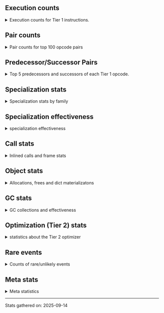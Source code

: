 ## Execution counts

<details>
<summary> Execution counts for Tier 1 instructions. </summary>


The "miss ratio" column shows the percentage of times the instruction
executed that it deoptimized. When this happens, the base unspecialized
instruction is not counted.

<table>
<thead>
<tr>
<th align="left">Name</th>
<th align="right">Base Count</th>
<th align="right">Head Count</th>
<th align="right">Change</th>
</tr>
</thead>
<tbody>
<tr>
<td align="left">BINARY_OP</td>
<td align="right">570,025</td>
<td align="right">8,338</td>
<td align="right">-98.5%</td>
</tr>
<tr>
<td align="left">TO_BOOL_INT</td>
<td align="right">3,634,965</td>
<td align="right">523,583</td>
<td align="right">-85.6%</td>
</tr>
<tr>
<td align="left">BINARY_OP_SUBSCR_STR_INT</td>
<td align="right">11,491,314</td>
<td align="right">2,321,150</td>
<td align="right">-79.8%</td>
</tr>
<tr>
<td align="left">EXTENDED_ARG</td>
<td align="right">8,334,636</td>
<td align="right">1,718,647</td>
<td align="right">-79.4%</td>
</tr>
<tr>
<td align="left">SWAP</td>
<td align="right">12,443,728</td>
<td align="right">3,271,884</td>
<td align="right">-73.7%</td>
</tr>
<tr>
<td align="left">COPY</td>
<td align="right">13,138,281</td>
<td align="right">3,966,437</td>
<td align="right">-69.8%</td>
</tr>
<tr>
<td align="left">BINARY_OP_ADD_INT</td>
<td align="right">13,271,361</td>
<td align="right">4,099,517</td>
<td align="right">-69.1%</td>
</tr>
<tr>
<td align="left">FOR_ITER</td>
<td align="right">6,893,430</td>
<td align="right">2,221,828</td>
<td align="right">-67.8%</td>
</tr>
<tr>
<td align="left">COMPARE_OP_INT</td>
<td align="right">13,820,343</td>
<td align="right">4,505,720</td>
<td align="right">-67.4%</td>
</tr>
<tr>
<td align="left">STORE_ATTR_SLOT</td>
<td align="right">39,890,423</td>
<td align="right">13,708,343</td>
<td align="right">-65.6%</td>
</tr>
<tr>
<td align="left">BINARY_OP_SUBTRACT_INT</td>
<td align="right">7,136,837</td>
<td align="right">2,550,915</td>
<td align="right">-64.3%</td>
</tr>
<tr>
<td align="left">TO_BOOL_STR</td>
<td align="right">9,456,933</td>
<td align="right">3,631,293</td>
<td align="right">-61.6%</td>
</tr>
<tr>
<td align="left">CALL_METHOD_DESCRIPTOR_FAST</td>
<td align="right">9,341,087</td>
<td align="right">4,220,249</td>
<td align="right">-54.8%</td>
</tr>
<tr>
<td align="left">LOAD_ATTR_SLOT</td>
<td align="right">119,817,544</td>
<td align="right">54,366,133</td>
<td align="right">-54.6%</td>
</tr>
<tr>
<td align="left">CALL_PY_GENERAL</td>
<td align="right">8,775,664</td>
<td align="right">4,189,742</td>
<td align="right">-52.3%</td>
</tr>
<tr>
<td align="left">UNPACK_SEQUENCE_TWO_TUPLE</td>
<td align="right">4,096,677</td>
<td align="right">2,181,080</td>
<td align="right">-46.8%</td>
</tr>
<tr>
<td align="left">LOAD_FAST_BORROW</td>
<td align="right">243,227,968</td>
<td align="right">131,607,421</td>
<td align="right">-45.9%</td>
</tr>
<tr>
<td align="left">STORE_FAST_STORE_FAST</td>
<td align="right">4,184,024</td>
<td align="right">2,268,427</td>
<td align="right">-45.8%</td>
</tr>
<tr>
<td align="left">CALL_LIST_APPEND</td>
<td align="right">1,243,535</td>
<td align="right">681,977</td>
<td align="right">-45.2%</td>
</tr>
<tr>
<td align="left">LOAD_ATTR_NONDESCRIPTOR_NO_DICT</td>
<td align="right">10,297,647</td>
<td align="right">5,735,871</td>
<td align="right">-44.3%</td>
</tr>
<tr>
<td align="left">POP_TOP</td>
<td align="right">11,242,133</td>
<td align="right">6,657,891</td>
<td align="right">-40.8%</td>
</tr>
<tr>
<td align="left">NOP</td>
<td align="right">4,703,899</td>
<td align="right">2,876,036</td>
<td align="right">-38.9%</td>
</tr>
<tr>
<td align="left">LOAD_SMALL_INT</td>
<td align="right">12,926,312</td>
<td align="right">8,197,611</td>
<td align="right">-36.6%</td>
</tr>
<tr>
<td align="left">POP_JUMP_IF_FALSE</td>
<td align="right">54,428,903</td>
<td align="right">34,992,100</td>
<td align="right">-35.7%</td>
</tr>
<tr>
<td align="left">COMPARE_OP</td>
<td align="right">9,518,331</td>
<td align="right">6,255,151</td>
<td align="right">-34.3%</td>
</tr>
<tr>
<td align="left">COMPARE_OP_STR</td>
<td align="right">1,314,233</td>
<td align="right">864,476</td>
<td align="right">-34.2%</td>
</tr>
<tr>
<td align="left">FOR_ITER_TUPLE</td>
<td align="right">153,882</td>
<td align="right">103,902</td>
<td align="right">-32.5%</td>
</tr>
<tr>
<td align="left">POP_JUMP_IF_TRUE</td>
<td align="right">24,176,337</td>
<td align="right">16,352,258</td>
<td align="right">-32.4%</td>
</tr>
<tr>
<td align="left">TO_BOOL_BOOL</td>
<td align="right">16,349,752</td>
<td align="right">11,195,158</td>
<td align="right">-31.5%</td>
</tr>
<tr>
<td align="left">CONTAINS_OP_DICT</td>
<td align="right">6,564,937</td>
<td align="right">4,499,551</td>
<td align="right">-31.5%</td>
</tr>
<tr>
<td align="left">LOAD_ATTR_METHOD_NO_DICT</td>
<td align="right">34,985,371</td>
<td align="right">24,006,160</td>
<td align="right">-31.4%</td>
</tr>
<tr>
<td align="left">STORE_FAST_LOAD_FAST</td>
<td align="right">141,406</td>
<td align="right">97,432</td>
<td align="right">-31.1%</td>
</tr>
<tr>
<td align="left">LOAD_ATTR</td>
<td align="right">10,730,287</td>
<td align="right">7,500,874</td>
<td align="right">-30.1%</td>
</tr>
<tr>
<td align="left">STORE_FAST</td>
<td align="right">25,819,774</td>
<td align="right">19,137,398</td>
<td align="right">-25.9%</td>
</tr>
<tr>
<td align="left">LOAD_GLOBAL_MODULE</td>
<td align="right">17,106,015</td>
<td align="right">12,713,546</td>
<td align="right">-25.7%</td>
</tr>
<tr>
<td align="left">TO_BOOL_ALWAYS_TRUE</td>
<td align="right">11,889,709</td>
<td align="right">9,222,294</td>
<td align="right">-22.4%</td>
</tr>
<tr>
<td align="left">BINARY_OP_INPLACE_ADD_UNICODE</td>
<td align="right">640,484</td>
<td align="right">497,705</td>
<td align="right">-22.3%</td>
</tr>
<tr>
<td align="left">LOAD_FAST</td>
<td align="right">4,092,456</td>
<td align="right">3,189,513</td>
<td align="right">-22.1%</td>
</tr>
<tr>
<td align="left">LOAD_FAST_BORROW_LOAD_FAST_BORROW</td>
<td align="right">16,054,090</td>
<td align="right">12,801,073</td>
<td align="right">-20.3%</td>
</tr>
<tr>
<td align="left">CALL_ISINSTANCE</td>
<td align="right">5,622,943</td>
<td align="right">4,515,029</td>
<td align="right">-19.7%</td>
</tr>
<tr>
<td align="left">GET_ITER</td>
<td align="right">2,990,391</td>
<td align="right">2,409,489</td>
<td align="right">-19.4%</td>
</tr>
<tr>
<td align="left">LOAD_CONST</td>
<td align="right">28,007,546</td>
<td align="right">22,718,967</td>
<td align="right">-18.9%</td>
</tr>
<tr>
<td align="left">CALL_METHOD_DESCRIPTOR_NOARGS</td>
<td align="right">3,181,690</td>
<td align="right">2,613,576</td>
<td align="right">-17.9%</td>
</tr>
<tr>
<td align="left">FOR_ITER_LIST</td>
<td align="right">1,147,867</td>
<td align="right">945,049</td>
<td align="right">-17.7%</td>
</tr>
<tr>
<td align="left">RESUME_CHECK</td>
<td align="right">36,146,178</td>
<td align="right">30,946,774</td>
<td align="right">-14.4%</td>
</tr>
<tr>
<td align="left">RETURN_VALUE</td>
<td align="right">36,312,718</td>
<td align="right">31,572,884</td>
<td align="right">-13.1%</td>
</tr>
<tr>
<td align="left">POP_ITER</td>
<td align="right">2,420,678</td>
<td align="right">2,124,472</td>
<td align="right">-12.2%</td>
</tr>
<tr>
<td align="left">BINARY_OP_SUBSCR_DICT</td>
<td align="right">873,382</td>
<td align="right">770,351</td>
<td align="right">-11.8%</td>
</tr>
<tr>
<td align="left">LOAD_ATTR_NONDESCRIPTOR_WITH_VALUES</td>
<td align="right">2,503,003</td>
<td align="right">2,208,269</td>
<td align="right">-11.8%</td>
</tr>
<tr>
<td align="left">LOAD_GLOBAL_BUILTIN</td>
<td align="right">15,400,785</td>
<td align="right">13,852,442</td>
<td align="right">-10.1%</td>
</tr>
<tr>
<td align="left">POP_JUMP_IF_NONE</td>
<td align="right">661,281</td>
<td align="right">627,535</td>
<td align="right">-5.1%</td>
</tr>
<tr>
<td align="left">BUILD_LIST</td>
<td align="right">931,686</td>
<td align="right">885,151</td>
<td align="right">-5.0%</td>
</tr>
<tr>
<td align="left">CALL_PY_EXACT_ARGS</td>
<td align="right">19,053,963</td>
<td align="right">18,440,481</td>
<td align="right">-3.2%</td>
</tr>
<tr>
<td align="left">POP_JUMP_IF_NOT_NONE</td>
<td align="right">831,870</td>
<td align="right">806,292</td>
<td align="right">-3.1%</td>
</tr>
<tr>
<td align="left">BUILD_TUPLE</td>
<td align="right">1,343,497</td>
<td align="right">1,330,708</td>
<td align="right">-1.0%</td>
</tr>
<tr>
<td align="left">TO_BOOL_NONE</td>
<td align="right">10,591,875</td>
<td align="right">10,587,972</td>
<td align="right">-0.0%</td>
</tr>
<tr>
<td align="left">CALL_TYPE_1</td>
<td align="right">644,642</td>
<td align="right">644,594</td>
<td align="right">-0.0%</td>
</tr>
<tr>
<td align="left">CONTAINS_OP_SET</td>
<td align="right">1,299,717</td>
<td align="right">1,299,669</td>
<td align="right">-0.0%</td>
</tr>
<tr>
<td align="left">PUSH_NULL</td>
<td align="right">2,508,367</td>
<td align="right">2,508,319</td>
<td align="right">-0.0%</td>
</tr>
<tr>
<td align="left">JUMP_BACKWARD_NO_JIT</td>
<td align="right">11,483,069</td>
<td align="right"></td>
<td align="right"></td>
</tr>
<tr>
<td align="left">INTERPRETER_EXIT</td>
<td align="right">4,500,058</td>
<td align="right">4,500,058</td>
<td align="right">0.0%</td>
</tr>
<tr>
<td align="left">CALL_BUILTIN_O</td>
<td align="right">3,614,164</td>
<td align="right">3,614,164</td>
<td align="right">0.0%</td>
</tr>
<tr>
<td align="left">LOAD_ATTR_METHOD_WITH_VALUES</td>
<td align="right">3,367,182</td>
<td align="right">3,367,182</td>
<td align="right">0.0%</td>
</tr>
<tr>
<td align="left">LOAD_ATTR_INSTANCE_VALUE</td>
<td align="right">2,845,488</td>
<td align="right">2,845,488</td>
<td align="right">0.0%</td>
</tr>
<tr>
<td align="left">LOAD_DEREF</td>
<td align="right">2,262,636</td>
<td align="right">2,262,636</td>
<td align="right">0.0%</td>
</tr>
<tr>
<td align="left">LOAD_ATTR_PROPERTY</td>
<td align="right">1,867,376</td>
<td align="right">1,867,376</td>
<td align="right">0.0%</td>
</tr>
<tr>
<td align="left">BINARY_OP_SUBSCR_LIST_INT</td>
<td align="right">1,767,807</td>
<td align="right">1,767,807</td>
<td align="right">0.0%</td>
</tr>
<tr>
<td align="left">JUMP_FORWARD</td>
<td align="right">1,551,377</td>
<td align="right">1,551,377</td>
<td align="right">0.0%</td>
</tr>
<tr>
<td align="left">LOAD_ATTR_MODULE</td>
<td align="right">1,534,767</td>
<td align="right">1,534,767</td>
<td align="right">0.0%</td>
</tr>
<tr>
<td align="left">BINARY_SLICE</td>
<td align="right">1,451,491</td>
<td align="right">1,451,491</td>
<td align="right">0.0%</td>
</tr>
<tr>
<td align="left">FORMAT_SIMPLE</td>
<td align="right">1,409,901</td>
<td align="right">1,409,901</td>
<td align="right">0.0%</td>
</tr>
<tr>
<td align="left">CALL_BUILTIN_FAST</td>
<td align="right">1,301,761</td>
<td align="right">1,301,761</td>
<td align="right">0.0%</td>
</tr>
<tr>
<td align="left">BUILD_STRING</td>
<td align="right">952,411</td>
<td align="right">952,411</td>
<td align="right">0.0%</td>
</tr>
<tr>
<td align="left">CALL_BOUND_METHOD_EXACT_ARGS</td>
<td align="right">935,297</td>
<td align="right">935,297</td>
<td align="right">0.0%</td>
</tr>
<tr>
<td align="left">MAKE_CELL</td>
<td align="right">711,259</td>
<td align="right">711,259</td>
<td align="right">0.0%</td>
</tr>
<tr>
<td align="left">CALL_LEN</td>
<td align="right">640,477</td>
<td align="right">640,477</td>
<td align="right">0.0%</td>
</tr>
<tr>
<td align="left">EXIT_INIT_CHECK</td>
<td align="right">573,941</td>
<td align="right">573,941</td>
<td align="right">0.0%</td>
</tr>
<tr>
<td align="left">CALL_ALLOC_AND_ENTER_INIT</td>
<td align="right">573,941</td>
<td align="right">573,941</td>
<td align="right">0.0%</td>
</tr>
<tr>
<td align="left">CALL_BUILTIN_FAST_WITH_KEYWORDS</td>
<td align="right">573,941</td>
<td align="right">573,941</td>
<td align="right">0.0%</td>
</tr>
<tr>
<td align="left">BUILD_MAP</td>
<td align="right">557,306</td>
<td align="right">557,306</td>
<td align="right">0.0%</td>
</tr>
<tr>
<td align="left">CALL_KW_PY</td>
<td align="right">519,839</td>
<td align="right">519,839</td>
<td align="right">0.0%</td>
</tr>
<tr>
<td align="left">CALL_FUNCTION_EX</td>
<td align="right">470,107</td>
<td align="right">470,107</td>
<td align="right">0.0%</td>
</tr>
<tr>
<td align="left">DICT_MERGE</td>
<td align="right">457,490</td>
<td align="right">457,490</td>
<td align="right">0.0%</td>
</tr>
<tr>
<td align="left">YIELD_VALUE</td>
<td align="right">407,582</td>
<td align="right">407,582</td>
<td align="right">0.0%</td>
</tr>
<tr>
<td align="left">IS_OP</td>
<td align="right">311,995</td>
<td align="right">311,995</td>
<td align="right">0.0%</td>
</tr>
<tr>
<td align="left">CALL_KW_NON_PY</td>
<td align="right">266,169</td>
<td align="right">266,169</td>
<td align="right">0.0%</td>
</tr>
<tr>
<td align="left">CALL_METHOD_DESCRIPTOR_O</td>
<td align="right">241,284</td>
<td align="right">241,284</td>
<td align="right">0.0%</td>
</tr>
<tr>
<td align="left">RETURN_GENERATOR</td>
<td align="right">203,791</td>
<td align="right">203,791</td>
<td align="right">0.0%</td>
</tr>
<tr>
<td align="left">MAKE_FUNCTION</td>
<td align="right">195,543</td>
<td align="right">195,543</td>
<td align="right">0.0%</td>
</tr>
<tr>
<td align="left">STORE_SUBSCR_DICT</td>
<td align="right">187,149</td>
<td align="right">187,149</td>
<td align="right">0.0%</td>
</tr>
<tr>
<td align="left">LIST_APPEND</td>
<td align="right">120,611</td>
<td align="right">120,611</td>
<td align="right">0.0%</td>
</tr>
<tr>
<td align="left">UNPACK_SEQUENCE_TUPLE</td>
<td align="right">116,449</td>
<td align="right">116,449</td>
<td align="right">0.0%</td>
</tr>
<tr>
<td align="left">FOR_ITER_GEN</td>
<td align="right">83,177</td>
<td align="right">83,177</td>
<td align="right">0.0%</td>
</tr>
<tr>
<td align="left">TO_BOOL</td>
<td align="right">75,553</td>
<td align="right">75,553</td>
<td align="right">0.0%</td>
</tr>
<tr>
<td align="left">STORE_DEREF</td>
<td align="right">70,773</td>
<td align="right">70,773</td>
<td align="right">0.0%</td>
</tr>
<tr>
<td align="left">COPY_FREE_VARS</td>
<td align="right">66,614</td>
<td align="right">66,614</td>
<td align="right">0.0%</td>
</tr>
<tr>
<td align="left">LOAD_ATTR_CLASS_WITH_METACLASS_CHECK</td>
<td align="right">54,062</td>
<td align="right">54,062</td>
<td align="right">0.0%</td>
</tr>
<tr>
<td align="left">CALL_METHOD_DESCRIPTOR_FAST_WITH_KEYWORDS</td>
<td align="right">49,906</td>
<td align="right">49,906</td>
<td align="right">0.0%</td>
</tr>
<tr>
<td align="left">TO_BOOL_LIST</td>
<td align="right">49,142</td>
<td align="right">49,142</td>
<td align="right">0.0%</td>
</tr>
<tr>
<td align="left">CHECK_EXC_MATCH</td>
<td align="right">45,749</td>
<td align="right">45,749</td>
<td align="right">0.0%</td>
</tr>
<tr>
<td align="left">POP_EXCEPT</td>
<td align="right">45,749</td>
<td align="right">45,749</td>
<td align="right">0.0%</td>
</tr>
<tr>
<td align="left">PUSH_EXC_INFO</td>
<td align="right">45,749</td>
<td align="right">45,749</td>
<td align="right">0.0%</td>
</tr>
<tr>
<td align="left">CONTAINS_OP</td>
<td align="right">37,558</td>
<td align="right">37,558</td>
<td align="right">0.0%</td>
</tr>
<tr>
<td align="left">SET_FUNCTION_ATTRIBUTE</td>
<td align="right">33,342</td>
<td align="right">33,342</td>
<td align="right">0.0%</td>
</tr>
<tr>
<td align="left">LOAD_FAST_AND_CLEAR</td>
<td align="right">33,272</td>
<td align="right">33,272</td>
<td align="right">0.0%</td>
</tr>
<tr>
<td align="left">SEND_GEN</td>
<td align="right">33,271</td>
<td align="right">33,271</td>
<td align="right">0.0%</td>
</tr>
<tr>
<td align="left">JUMP_BACKWARD_NO_INTERRUPT</td>
<td align="right">29,113</td>
<td align="right">29,113</td>
<td align="right">0.0%</td>
</tr>
<tr>
<td align="left">CALL_STR_1</td>
<td align="right">29,111</td>
<td align="right">29,111</td>
<td align="right">0.0%</td>
</tr>
<tr>
<td align="left">CALL_NON_PY_GENERAL</td>
<td align="right">25,156</td>
<td align="right">25,156</td>
<td align="right">0.0%</td>
</tr>
<tr>
<td align="left">CALL_BUILTIN_CLASS</td>
<td align="right">25,020</td>
<td align="right">25,020</td>
<td align="right">0.0%</td>
</tr>
<tr>
<td align="left">UNARY_NOT</td>
<td align="right">24,954</td>
<td align="right">24,954</td>
<td align="right">0.0%</td>
</tr>
<tr>
<td align="left">LOAD_FAST_CHECK</td>
<td align="right">24,954</td>
<td align="right">24,954</td>
<td align="right">0.0%</td>
</tr>
<tr>
<td align="left">LIST_EXTEND</td>
<td align="right">20,865</td>
<td align="right">20,865</td>
<td align="right">0.0%</td>
</tr>
<tr>
<td align="left">CALL_INTRINSIC_1</td>
<td align="right">12,547</td>
<td align="right">12,547</td>
<td align="right">0.0%</td>
</tr>
<tr>
<td align="left">END_FOR</td>
<td align="right">12,477</td>
<td align="right">12,477</td>
<td align="right">0.0%</td>
</tr>
<tr>
<td align="left">CALL_BOUND_METHOD_GENERAL</td>
<td align="right">11,243</td>
<td align="right">11,243</td>
<td align="right">0.0%</td>
</tr>
<tr>
<td align="left">DICT_UPDATE</td>
<td align="right">8,318</td>
<td align="right">8,318</td>
<td align="right">0.0%</td>
</tr>
<tr>
<td align="left">BINARY_OP_SUBSCR_GETITEM</td>
<td align="right">8,317</td>
<td align="right">8,317</td>
<td align="right">0.0%</td>
</tr>
<tr>
<td align="left">FOR_ITER_RANGE</td>
<td align="right">4,228</td>
<td align="right">4,228</td>
<td align="right">0.0%</td>
</tr>
<tr>
<td align="left">END_SEND</td>
<td align="right">4,159</td>
<td align="right">4,159</td>
<td align="right">0.0%</td>
</tr>
<tr>
<td align="left">GET_YIELD_FROM_ITER</td>
<td align="right">4,159</td>
<td align="right">4,159</td>
<td align="right">0.0%</td>
</tr>
<tr>
<td align="left">IMPORT_NAME</td>
<td align="right">4,159</td>
<td align="right">4,159</td>
<td align="right">0.0%</td>
</tr>
<tr>
<td align="left">LOAD_FAST_LOAD_FAST</td>
<td align="right">4,159</td>
<td align="right">4,159</td>
<td align="right">0.0%</td>
</tr>
<tr>
<td align="left">MAP_ADD</td>
<td align="right">4,159</td>
<td align="right">4,159</td>
<td align="right">0.0%</td>
</tr>
<tr>
<td align="left">BINARY_OP_SUBSCR_LIST_SLICE</td>
<td align="right">4,158</td>
<td align="right">4,158</td>
<td align="right">0.0%</td>
</tr>
<tr>
<td align="left">BINARY_OP_SUBTRACT_FLOAT</td>
<td align="right">4,158</td>
<td align="right">4,158</td>
<td align="right">0.0%</td>
</tr>
<tr>
<td align="left">BINARY_OP_ADD_FLOAT</td>
<td align="right">4,155</td>
<td align="right">4,155</td>
<td align="right">0.0%</td>
</tr>
<tr>
<td align="left">CALL</td>
<td align="right">1,116</td>
<td align="right">1,116</td>
<td align="right">0.0%</td>
</tr>
<tr>
<td align="left">LOAD_GLOBAL</td>
<td align="right">536</td>
<td align="right">536</td>
<td align="right">0.0%</td>
</tr>
<tr>
<td align="left">RESUME</td>
<td align="right">181</td>
<td align="right">181</td>
<td align="right">0.0%</td>
</tr>
<tr>
<td align="left">STORE_ATTR</td>
<td align="right">107</td>
<td align="right">107</td>
<td align="right">0.0%</td>
</tr>
<tr>
<td align="left">CALL_KW</td>
<td align="right">86</td>
<td align="right">86</td>
<td align="right">0.0%</td>
</tr>
<tr>
<td align="left">BINARY_OP_SUBSCR_TUPLE_INT</td>
<td align="right">69</td>
<td align="right">69</td>
<td align="right">0.0%</td>
</tr>
<tr>
<td align="left">JUMP_BACKWARD</td>
<td align="right">48</td>
<td align="right">48</td>
<td align="right">0.0%</td>
</tr>
<tr>
<td align="left">UNPACK_SEQUENCE</td>
<td align="right">42</td>
<td align="right">42</td>
<td align="right">0.0%</td>
</tr>
<tr>
<td align="left">STORE_SUBSCR</td>
<td align="right">12</td>
<td align="right">12</td>
<td align="right">0.0%</td>
</tr>
<tr>
<td align="left">SEND</td>
<td align="right">2</td>
<td align="right">2</td>
<td align="right">0.0%</td>
</tr>
<tr>
<td align="left">ENTER_EXECUTOR</td>
<td align="right"></td>
<td align="right">4,471,746</td>
<td align="right"></td>
</tr>
<tr>
<td align="left">JUMP_BACKWARD_JIT</td>
<td align="right"></td>
<td align="right">1,756,567</td>
<td align="right"></td>
</tr>
<tr>
<td align="left">NOT_TAKEN</td>
<td align="right"></td>
<td align="right">552,482</td>
<td align="right"></td>
</tr>
</tbody>
</table>


</details>

## Pair counts

<details>
<summary> Pair counts for top 100 opcode pairs </summary>


Pairs of specialized operations that deoptimize and are then followed by
the corresponding unspecialized instruction are not counted as pairs.

Not included in comparative output.


</details>

## Predecessor/Successor Pairs

<details>
<summary> Top 5 predecessors and successors of each Tier 1 opcode. </summary>


This does not include the unspecialized instructions that occur after a
specialized instruction deoptimizes.

Not included in comparative output.


</details>

## Specialization stats

<details>
<summary> Specialization stats by family </summary>

### BINARY_OP

<details>
<summary> specialization stats for BINARY_OP family </summary>

<table>
<thead>
<tr>
<th align="left">Kind</th>
<th align="right">Base Count</th>
<th align="right">Base Ratio</th>
<th align="right">Head Count</th>
<th align="right">Head Ratio</th>
<th align="right">Change</th>
</tr>
</thead>
<tbody>
<tr>
<td align="left">
deferred
<details>
<summary>ⓘ</summary>

Lists the number of "deferred" (i.e. not specialized) instructions executed.
</details>
</td>
<td align="right">569,825</td>
<td align="right">1.5%</td>
<td align="right">8,267</td>
<td align="right">0.1%</td>
<td align="right">-98.5%</td>
</tr>
<tr>
<td align="left">
hit
<details>
<summary>ⓘ</summary>

Specialized instructions that complete.
</details>
</td>
<td align="right">36,944,352</td>
<td align="right">98.4%</td>
<td align="right">13,770,612</td>
<td align="right">99.8%</td>
<td align="right">-62.7%</td>
</tr>
<tr>
<td align="left">
miss
<details>
<summary>ⓘ</summary>

Specialized instructions that deopt.
</details>
</td>
<td align="right">12,782</td>
<td align="right">0.0%</td>
<td align="right">12,782</td>
<td align="right">0.1%</td>
<td align="right">0.0%</td>
</tr>
</tbody>
</table>

<table>
<thead>
<tr>
<th align="left">Success</th>
<th align="right">Base Count</th>
<th align="right">Base Ratio</th>
<th align="right">Head Count</th>
<th align="right">Head Ratio</th>
<th align="right">Change</th>
</tr>
</thead>
<tbody>
<tr>
<td align="left">Failure</td>
<td align="right">141</td>
<td align="right">32.2%</td>
<td align="right">12</td>
<td align="right">3.9%</td>
<td align="right">-91.5%</td>
</tr>
<tr>
<td align="left">Success</td>
<td align="right">297</td>
<td align="right">67.8%</td>
<td align="right">297</td>
<td align="right">96.1%</td>
<td align="right">0.0%</td>
</tr>
</tbody>
</table>

<table>
<thead>
<tr>
<th align="left">Failure kind</th>
<th align="right">Base Count</th>
<th align="right">Base Ratio</th>
<th align="right">Head Count</th>
<th align="right">Head Ratio</th>
<th align="right">Change</th>
</tr>
</thead>
<tbody>
<tr>
<td align="left">out of range</td>
<td align="right">140</td>
<td align="right">99.3%</td>
<td align="right">11</td>
<td align="right">91.7%</td>
<td align="right">-92.1%</td>
</tr>
<tr>
<td align="left">add different types</td>
<td align="right">1</td>
<td align="right">0.7%</td>
<td align="right">1</td>
<td align="right">8.3%</td>
<td align="right">0.0%</td>
</tr>
</tbody>
</table>


</details>

### BINARY_SLICE

<details>
<summary> specialization stats for BINARY_SLICE family </summary>

<table>
<thead>
<tr>
<th align="left">Kind</th>
<th align="right">Base Count</th>
<th align="right">Base Ratio</th>
<th align="right">Head Count</th>
<th align="right">Head Ratio</th>
<th align="right">Change</th>
</tr>
</thead>
<tbody>
<tr>
<td align="left">
deferred
<details>
<summary>ⓘ</summary>

Lists the number of "deferred" (i.e. not specialized) instructions executed.
</details>
</td>
<td align="right">1,451,491</td>
<td align="right">100.0%</td>
<td align="right">1,451,491</td>
<td align="right">100.0%</td>
<td align="right">0.0%</td>
</tr>
</tbody>
</table>


</details>

### CALL

<details>
<summary> specialization stats for CALL family </summary>

<table>
<thead>
<tr>
<th align="left">Kind</th>
<th align="right">Base Count</th>
<th align="right">Base Ratio</th>
<th align="right">Head Count</th>
<th align="right">Head Ratio</th>
<th align="right">Change</th>
</tr>
</thead>
<tbody>
<tr>
<td align="left">
hit
<details>
<summary>ⓘ</summary>

Specialized instructions that complete.
</details>
</td>
<td align="right">46,684,474</td>
<td align="right">97.2%</td>
<td align="right">38,712,520</td>
<td align="right">96.7%</td>
<td align="right">-17.1%</td>
</tr>
<tr>
<td align="left">
deferred
<details>
<summary>ⓘ</summary>

Lists the number of "deferred" (i.e. not specialized) instructions executed.
</details>
</td>
<td align="right">1,298,756</td>
<td align="right">2.7%</td>
<td align="right">1,298,756</td>
<td align="right">3.2%</td>
<td align="right">0.0%</td>
</tr>
<tr>
<td align="left">
miss
<details>
<summary>ⓘ</summary>

Specialized instructions that deopt.
</details>
</td>
<td align="right">1,323,282</td>
<td align="right">2.8%</td>
<td align="right">1,323,282</td>
<td align="right">3.3%</td>
<td align="right">0.0%</td>
</tr>
</tbody>
</table>

<table>
<thead>
<tr>
<th align="left">Success</th>
<th align="right">Base Count</th>
<th align="right">Base Ratio</th>
<th align="right">Head Count</th>
<th align="right">Head Ratio</th>
<th align="right">Change</th>
</tr>
</thead>
<tbody>
<tr>
<td align="left">Success</td>
<td align="right">25,642</td>
<td align="right">100.0%</td>
<td align="right">25,642</td>
<td align="right">100.0%</td>
<td align="right">0.0%</td>
</tr>
<tr>
<td align="left">Failure</td>
<td align="right">0</td>
<td align="right">0.0%</td>
<td align="right">0</td>
<td align="right">0.0%</td>
<td align="right"></td>
</tr>
</tbody>
</table>


</details>

### CALL_KW

<details>
<summary> specialization stats for CALL_KW family </summary>

<table>
<thead>
<tr>
<th align="left">Kind</th>
<th align="right">Base Count</th>
<th align="right">Base Ratio</th>
<th align="right">Head Count</th>
<th align="right">Head Ratio</th>
<th align="right">Change</th>
</tr>
</thead>
<tbody>
<tr>
<td align="left">
deferred
<details>
<summary>ⓘ</summary>

Lists the number of "deferred" (i.e. not specialized) instructions executed.
</details>
</td>
<td align="right">43</td>
<td align="right">50.0%</td>
<td align="right">43</td>
<td align="right">50.0%</td>
<td align="right">0.0%</td>
</tr>
</tbody>
</table>

<table>
<thead>
<tr>
<th align="left">Success</th>
<th align="right">Base Count</th>
<th align="right">Base Ratio</th>
<th align="right">Head Count</th>
<th align="right">Head Ratio</th>
<th align="right">Change</th>
</tr>
</thead>
<tbody>
<tr>
<td align="left">Success</td>
<td align="right">43</td>
<td align="right">100.0%</td>
<td align="right">43</td>
<td align="right">100.0%</td>
<td align="right">0.0%</td>
</tr>
<tr>
<td align="left">Failure</td>
<td align="right">0</td>
<td align="right">0.0%</td>
<td align="right">0</td>
<td align="right">0.0%</td>
<td align="right"></td>
</tr>
</tbody>
</table>


</details>

### COMPARE_OP

<details>
<summary> specialization stats for COMPARE_OP family </summary>

<table>
<thead>
<tr>
<th align="left">Kind</th>
<th align="right">Base Count</th>
<th align="right">Base Ratio</th>
<th align="right">Head Count</th>
<th align="right">Head Ratio</th>
<th align="right">Change</th>
</tr>
</thead>
<tbody>
<tr>
<td align="left">
hit
<details>
<summary>ⓘ</summary>

Specialized instructions that complete.
</details>
</td>
<td align="right">15,134,576</td>
<td align="right">61.4%</td>
<td align="right">5,370,196</td>
<td align="right">46.2%</td>
<td align="right">-64.5%</td>
</tr>
<tr>
<td align="left">
deferred
<details>
<summary>ⓘ</summary>

Lists the number of "deferred" (i.e. not specialized) instructions executed.
</details>
</td>
<td align="right">9,515,817</td>
<td align="right">38.6%</td>
<td align="right">6,253,416</td>
<td align="right">53.8%</td>
<td align="right">-34.3%</td>
</tr>
</tbody>
</table>

<table>
<thead>
<tr>
<th align="left">Success</th>
<th align="right">Base Count</th>
<th align="right">Base Ratio</th>
<th align="right">Head Count</th>
<th align="right">Head Ratio</th>
<th align="right">Change</th>
</tr>
</thead>
<tbody>
<tr>
<td align="left">Failure</td>
<td align="right">2,489</td>
<td align="right">99.0%</td>
<td align="right">1,710</td>
<td align="right">98.6%</td>
<td align="right">-31.3%</td>
</tr>
<tr>
<td align="left">Success</td>
<td align="right">25</td>
<td align="right">1.0%</td>
<td align="right">25</td>
<td align="right">1.4%</td>
<td align="right">0.0%</td>
</tr>
</tbody>
</table>

<table>
<thead>
<tr>
<th align="left">Failure kind</th>
<th align="right">Base Count</th>
<th align="right">Base Ratio</th>
<th align="right">Head Count</th>
<th align="right">Head Ratio</th>
<th align="right">Change</th>
</tr>
</thead>
<tbody>
<tr>
<td align="left">baseobject</td>
<td align="right">2,351</td>
<td align="right">94.5%</td>
<td align="right">1,593</td>
<td align="right">93.2%</td>
<td align="right">-32.2%</td>
</tr>
<tr>
<td align="left">different types</td>
<td align="right">138</td>
<td align="right">5.5%</td>
<td align="right">117</td>
<td align="right">6.8%</td>
<td align="right">-15.2%</td>
</tr>
</tbody>
</table>


</details>

### CONTAINS_OP

<details>
<summary> specialization stats for CONTAINS_OP family </summary>

<table>
<thead>
<tr>
<th align="left">Kind</th>
<th align="right">Base Count</th>
<th align="right">Base Ratio</th>
<th align="right">Head Count</th>
<th align="right">Head Ratio</th>
<th align="right">Change</th>
</tr>
</thead>
<tbody>
<tr>
<td align="left">
hit
<details>
<summary>ⓘ</summary>

Specialized instructions that complete.
</details>
</td>
<td align="right">7,203,357</td>
<td align="right">91.2%</td>
<td align="right">5,137,923</td>
<td align="right">88.0%</td>
<td align="right">-28.7%</td>
</tr>
<tr>
<td align="left">
deferred
<details>
<summary>ⓘ</summary>

Lists the number of "deferred" (i.e. not specialized) instructions executed.
</details>
</td>
<td align="right">37,446</td>
<td align="right">0.5%</td>
<td align="right">37,446</td>
<td align="right">0.6%</td>
<td align="right">0.0%</td>
</tr>
<tr>
<td align="left">
miss
<details>
<summary>ⓘ</summary>

Specialized instructions that deopt.
</details>
</td>
<td align="right">661,297</td>
<td align="right">8.4%</td>
<td align="right">661,297</td>
<td align="right">11.3%</td>
<td align="right">0.0%</td>
</tr>
</tbody>
</table>

<table>
<thead>
<tr>
<th align="left">Success</th>
<th align="right">Base Count</th>
<th align="right">Base Ratio</th>
<th align="right">Head Count</th>
<th align="right">Head Ratio</th>
<th align="right">Change</th>
</tr>
</thead>
<tbody>
<tr>
<td align="left">Success</td>
<td align="right">12,492</td>
<td align="right">99.2%</td>
<td align="right">12,492</td>
<td align="right">99.2%</td>
<td align="right">0.0%</td>
</tr>
<tr>
<td align="left">Failure</td>
<td align="right">97</td>
<td align="right">0.8%</td>
<td align="right">97</td>
<td align="right">0.8%</td>
<td align="right">0.0%</td>
</tr>
</tbody>
</table>

<table>
<thead>
<tr>
<th align="left">Failure kind</th>
<th align="right">Base Count</th>
<th align="right">Base Ratio</th>
<th align="right">Head Count</th>
<th align="right">Head Ratio</th>
<th align="right">Change</th>
</tr>
</thead>
<tbody>
<tr>
<td align="left">list</td>
<td align="right">50</td>
<td align="right">51.5%</td>
<td align="right">50</td>
<td align="right">51.5%</td>
<td align="right">0.0%</td>
</tr>
<tr>
<td align="left">tuple</td>
<td align="right">47</td>
<td align="right">48.5%</td>
<td align="right">47</td>
<td align="right">48.5%</td>
<td align="right">0.0%</td>
</tr>
</tbody>
</table>


</details>

### FOR_ITER

<details>
<summary> specialization stats for FOR_ITER family </summary>

<table>
<thead>
<tr>
<th align="left">Kind</th>
<th align="right">Base Count</th>
<th align="right">Base Ratio</th>
<th align="right">Head Count</th>
<th align="right">Head Ratio</th>
<th align="right">Change</th>
</tr>
</thead>
<tbody>
<tr>
<td align="left">
deferred
<details>
<summary>ⓘ</summary>

Lists the number of "deferred" (i.e. not specialized) instructions executed.
</details>
</td>
<td align="right">6,891,555</td>
<td align="right">83.2%</td>
<td align="right">2,221,113</td>
<td align="right">66.1%</td>
<td align="right">-67.8%</td>
</tr>
<tr>
<td align="left">
hit
<details>
<summary>ⓘ</summary>

Specialized instructions that complete.
</details>
</td>
<td align="right">1,389,154</td>
<td align="right">16.8%</td>
<td align="right">1,136,356</td>
<td align="right">33.8%</td>
<td align="right">-18.2%</td>
</tr>
</tbody>
</table>

<table>
<thead>
<tr>
<th align="left">Success</th>
<th align="right">Base Count</th>
<th align="right">Base Ratio</th>
<th align="right">Head Count</th>
<th align="right">Head Ratio</th>
<th align="right">Change</th>
</tr>
</thead>
<tbody>
<tr>
<td align="left">Failure</td>
<td align="right">1,853</td>
<td align="right">98.8%</td>
<td align="right">693</td>
<td align="right">96.9%</td>
<td align="right">-62.6%</td>
</tr>
<tr>
<td align="left">Success</td>
<td align="right">22</td>
<td align="right">1.2%</td>
<td align="right">22</td>
<td align="right">3.1%</td>
<td align="right">0.0%</td>
</tr>
</tbody>
</table>

<table>
<thead>
<tr>
<th align="left">Failure kind</th>
<th align="right">Base Count</th>
<th align="right">Base Ratio</th>
<th align="right">Head Count</th>
<th align="right">Head Ratio</th>
<th align="right">Change</th>
</tr>
</thead>
<tbody>
<tr>
<td align="left">enumerate</td>
<td align="right">189</td>
<td align="right">10.2%</td>
<td align="right">60</td>
<td align="right">8.7%</td>
<td align="right">-68.3%</td>
</tr>
<tr>
<td align="left">dict items</td>
<td align="right">945</td>
<td align="right">51.0%</td>
<td align="right">343</td>
<td align="right">49.5%</td>
<td align="right">-63.7%</td>
</tr>
<tr>
<td align="left">ascii string</td>
<td align="right">377</td>
<td align="right">20.3%</td>
<td align="right">142</td>
<td align="right">20.5%</td>
<td align="right">-62.3%</td>
</tr>
<tr>
<td align="left">dict keys</td>
<td align="right">340</td>
<td align="right">18.3%</td>
<td align="right">146</td>
<td align="right">21.1%</td>
<td align="right">-57.1%</td>
</tr>
<tr>
<td align="left">dict values</td>
<td align="right">2</td>
<td align="right">0.1%</td>
<td align="right">2</td>
<td align="right">0.3%</td>
<td align="right">0.0%</td>
</tr>
</tbody>
</table>


</details>

### GET_ITER

<details>
<summary> specialization stats for GET_ITER family </summary>

<table>
<thead>
<tr>
<th align="left">Failure kind</th>
<th align="right">Base Count</th>
<th align="right">Base Ratio</th>
<th align="right">Head Count</th>
<th align="right">Head Ratio</th>
<th align="right">Change</th>
</tr>
</thead>
<tbody>
<tr>
<td align="left">other</td>
<td align="right">1,160,431</td>
<td align="right">1,160,431 / 0 !!</td>
<td align="right">1,160,431</td>
<td align="right">1,160,431 / 0 !!</td>
<td align="right">0.0%</td>
</tr>
<tr>
<td align="left">string</td>
<td align="right">1,018,955</td>
<td align="right">1,018,955 / 0 !!</td>
<td align="right">1,018,955</td>
<td align="right">1,018,955 / 0 !!</td>
<td align="right">0.0%</td>
</tr>
<tr>
<td align="left">dict keys</td>
<td align="right">395,105</td>
<td align="right">395,105 / 0 !!</td>
<td align="right">395,105</td>
<td align="right">395,105 / 0 !!</td>
<td align="right">0.0%</td>
</tr>
<tr>
<td align="left">list</td>
<td align="right">382,628</td>
<td align="right">382,628 / 0 !!</td>
<td align="right">382,628</td>
<td align="right">382,628 / 0 !!</td>
<td align="right">0.0%</td>
</tr>
<tr>
<td align="left">generator</td>
<td align="right">12,477</td>
<td align="right">12,477 / 0 !!</td>
<td align="right">12,477</td>
<td align="right">12,477 / 0 !!</td>
<td align="right">0.0%</td>
</tr>
<tr>
<td align="left">tuple</td>
<td align="right">12,477</td>
<td align="right">12,477 / 0 !!</td>
<td align="right">12,477</td>
<td align="right">12,477 / 0 !!</td>
<td align="right">0.0%</td>
</tr>
<tr>
<td align="left">enumerate</td>
<td align="right">8,318</td>
<td align="right">8,318 / 0 !!</td>
<td align="right">8,318</td>
<td align="right">8,318 / 0 !!</td>
<td align="right">0.0%</td>
</tr>
</tbody>
</table>


</details>

### LOAD_ATTR

<details>
<summary> specialization stats for LOAD_ATTR family </summary>

<table>
<thead>
<tr>
<th align="left">Kind</th>
<th align="right">Base Count</th>
<th align="right">Base Ratio</th>
<th align="right">Head Count</th>
<th align="right">Head Ratio</th>
<th align="right">Change</th>
</tr>
</thead>
<tbody>
<tr>
<td align="left">
hit
<details>
<summary>ⓘ</summary>

Specialized instructions that complete.
</details>
</td>
<td align="right">172,468,282</td>
<td align="right">91.7%</td>
<td align="right">91,581,571</td>
<td align="right">88.5%</td>
<td align="right">-46.9%</td>
</tr>
<tr>
<td align="left">
deferred
<details>
<summary>ⓘ</summary>

Lists the number of "deferred" (i.e. not specialized) instructions executed.
</details>
</td>
<td align="right">10,722,613</td>
<td align="right">5.7%</td>
<td align="right">7,493,958</td>
<td align="right">7.2%</td>
<td align="right">-30.1%</td>
</tr>
<tr>
<td align="left">
miss
<details>
<summary>ⓘ</summary>

Specialized instructions that deopt.
</details>
</td>
<td align="right">4,804,158</td>
<td align="right">2.6%</td>
<td align="right">4,403,737</td>
<td align="right">4.3%</td>
<td align="right">-8.3%</td>
</tr>
<tr>
<td align="left">
deopt
<details>
<summary>ⓘ</summary>

Specialized instructions that deopt.
</details>
</td>
<td align="right">514,342</td>
<td align="right">0.3%</td>
<td align="right">514,342</td>
<td align="right">0.5%</td>
<td align="right">0.0%</td>
</tr>
</tbody>
</table>

<table>
<thead>
<tr>
<th align="left">Success</th>
<th align="right">Base Count</th>
<th align="right">Base Ratio</th>
<th align="right">Head Count</th>
<th align="right">Head Ratio</th>
<th align="right">Change</th>
</tr>
</thead>
<tbody>
<tr>
<td align="left">Failure</td>
<td align="right">6,852</td>
<td align="right">7.0%</td>
<td align="right">6,094</td>
<td align="right">6.8%</td>
<td align="right">-11.1%</td>
</tr>
<tr>
<td align="left">Success</td>
<td align="right">91,485</td>
<td align="right">93.0%</td>
<td align="right">83,918</td>
<td align="right">93.2%</td>
<td align="right">-8.3%</td>
</tr>
</tbody>
</table>

<table>
<thead>
<tr>
<th align="left">Failure kind</th>
<th align="right">Base Count</th>
<th align="right">Base Ratio</th>
<th align="right">Head Count</th>
<th align="right">Head Ratio</th>
<th align="right">Change</th>
</tr>
</thead>
<tbody>
<tr>
<td align="left">mutable class</td>
<td align="right">5,526</td>
<td align="right">80.6%</td>
<td align="right">4,768</td>
<td align="right">78.2%</td>
<td align="right">-13.7%</td>
</tr>
<tr>
<td align="left">method</td>
<td align="right">926</td>
<td align="right">13.5%</td>
<td align="right">926</td>
<td align="right">15.2%</td>
<td align="right">0.0%</td>
</tr>
<tr>
<td align="left">class method obj</td>
<td align="right">237</td>
<td align="right">3.5%</td>
<td align="right">237</td>
<td align="right">3.9%</td>
<td align="right">0.0%</td>
</tr>
<tr>
<td align="left">overridden</td>
<td align="right">47</td>
<td align="right">0.7%</td>
<td align="right">47</td>
<td align="right">0.8%</td>
<td align="right">0.0%</td>
</tr>
<tr>
<td align="left">expected error</td>
<td align="right">47</td>
<td align="right">0.7%</td>
<td align="right">47</td>
<td align="right">0.8%</td>
<td align="right">0.0%</td>
</tr>
</tbody>
</table>


</details>

### LOAD_GLOBAL

<details>
<summary> specialization stats for LOAD_GLOBAL family </summary>

<table>
<thead>
<tr>
<th align="left">Kind</th>
<th align="right">Base Count</th>
<th align="right">Base Ratio</th>
<th align="right">Head Count</th>
<th align="right">Head Ratio</th>
<th align="right">Change</th>
</tr>
</thead>
<tbody>
<tr>
<td align="left">
hit
<details>
<summary>ⓘ</summary>

Specialized instructions that complete.
</details>
</td>
<td align="right">32,506,588</td>
<td align="right">100.0%</td>
<td align="right">26,565,776</td>
<td align="right">100.0%</td>
<td align="right">-18.3%</td>
</tr>
<tr>
<td align="left">
deferred
<details>
<summary>ⓘ</summary>

Lists the number of "deferred" (i.e. not specialized) instructions executed.
</details>
</td>
<td align="right">228</td>
<td align="right">0.0%</td>
<td align="right">228</td>
<td align="right">0.0%</td>
<td align="right">0.0%</td>
</tr>
<tr>
<td align="left">
miss
<details>
<summary>ⓘ</summary>

Specialized instructions that deopt.
</details>
</td>
<td align="right">212</td>
<td align="right">0.0%</td>
<td align="right">212</td>
<td align="right">0.0%</td>
<td align="right">0.0%</td>
</tr>
</tbody>
</table>

<table>
<thead>
<tr>
<th align="left">Success</th>
<th align="right">Base Count</th>
<th align="right">Base Ratio</th>
<th align="right">Head Count</th>
<th align="right">Head Ratio</th>
<th align="right">Change</th>
</tr>
</thead>
<tbody>
<tr>
<td align="left">Success</td>
<td align="right">312</td>
<td align="right">100.0%</td>
<td align="right">312</td>
<td align="right">100.0%</td>
<td align="right">0.0%</td>
</tr>
<tr>
<td align="left">Failure</td>
<td align="right">0</td>
<td align="right">0.0%</td>
<td align="right">0</td>
<td align="right">0.0%</td>
<td align="right"></td>
</tr>
</tbody>
</table>


</details>

### SEND

<details>
<summary> specialization stats for SEND family </summary>

<table>
<thead>
<tr>
<th align="left">Kind</th>
<th align="right">Base Count</th>
<th align="right">Base Ratio</th>
<th align="right">Head Count</th>
<th align="right">Head Ratio</th>
<th align="right">Change</th>
</tr>
</thead>
<tbody>
<tr>
<td align="left">
deferred
<details>
<summary>ⓘ</summary>

Lists the number of "deferred" (i.e. not specialized) instructions executed.
</details>
</td>
<td align="right">1</td>
<td align="right">0.0%</td>
<td align="right">1</td>
<td align="right">0.0%</td>
<td align="right">0.0%</td>
</tr>
<tr>
<td align="left">
hit
<details>
<summary>ⓘ</summary>

Specialized instructions that complete.
</details>
</td>
<td align="right">33,271</td>
<td align="right">100.0%</td>
<td align="right">33,271</td>
<td align="right">100.0%</td>
<td align="right">0.0%</td>
</tr>
</tbody>
</table>

<table>
<thead>
<tr>
<th align="left">Success</th>
<th align="right">Base Count</th>
<th align="right">Base Ratio</th>
<th align="right">Head Count</th>
<th align="right">Head Ratio</th>
<th align="right">Change</th>
</tr>
</thead>
<tbody>
<tr>
<td align="left">Success</td>
<td align="right">1</td>
<td align="right">100.0%</td>
<td align="right">1</td>
<td align="right">100.0%</td>
<td align="right">0.0%</td>
</tr>
<tr>
<td align="left">Failure</td>
<td align="right">0</td>
<td align="right">0.0%</td>
<td align="right">0</td>
<td align="right">0.0%</td>
<td align="right"></td>
</tr>
</tbody>
</table>


</details>

### STORE_ATTR

<details>
<summary> specialization stats for STORE_ATTR family </summary>

<table>
<thead>
<tr>
<th align="left">Kind</th>
<th align="right">Base Count</th>
<th align="right">Base Ratio</th>
<th align="right">Head Count</th>
<th align="right">Head Ratio</th>
<th align="right">Change</th>
</tr>
</thead>
<tbody>
<tr>
<td align="left">
hit
<details>
<summary>ⓘ</summary>

Specialized instructions that complete.
</details>
</td>
<td align="right">37,166,033</td>
<td align="right">93.2%</td>
<td align="right">11,003,113</td>
<td align="right">80.3%</td>
<td align="right">-70.4%</td>
</tr>
<tr>
<td align="left">
miss
<details>
<summary>ⓘ</summary>

Specialized instructions that deopt.
</details>
</td>
<td align="right">2,724,390</td>
<td align="right">6.8%</td>
<td align="right">2,705,230</td>
<td align="right">19.7%</td>
<td align="right">-0.7%</td>
</tr>
<tr>
<td align="left">
deferred
<details>
<summary>ⓘ</summary>

Lists the number of "deferred" (i.e. not specialized) instructions executed.
</details>
</td>
<td align="right">45</td>
<td align="right">0.0%</td>
<td align="right">45</td>
<td align="right">0.0%</td>
<td align="right">0.0%</td>
</tr>
</tbody>
</table>

<table>
<thead>
<tr>
<th align="left">Success</th>
<th align="right">Base Count</th>
<th align="right">Base Ratio</th>
<th align="right">Head Count</th>
<th align="right">Head Ratio</th>
<th align="right">Change</th>
</tr>
</thead>
<tbody>
<tr>
<td align="left">Success</td>
<td align="right">51,469</td>
<td align="right">100.0%</td>
<td align="right">51,119</td>
<td align="right">100.0%</td>
<td align="right">-0.7%</td>
</tr>
<tr>
<td align="left">Failure</td>
<td align="right">0</td>
<td align="right">0.0%</td>
<td align="right">0</td>
<td align="right">0.0%</td>
<td align="right"></td>
</tr>
</tbody>
</table>


</details>

### STORE_SUBSCR

<details>
<summary> specialization stats for STORE_SUBSCR family </summary>

<table>
<thead>
<tr>
<th align="left">Kind</th>
<th align="right">Base Count</th>
<th align="right">Base Ratio</th>
<th align="right">Head Count</th>
<th align="right">Head Ratio</th>
<th align="right">Change</th>
</tr>
</thead>
<tbody>
<tr>
<td align="left">
deferred
<details>
<summary>ⓘ</summary>

Lists the number of "deferred" (i.e. not specialized) instructions executed.
</details>
</td>
<td align="right">6</td>
<td align="right">0.0%</td>
<td align="right">6</td>
<td align="right">0.0%</td>
<td align="right">0.0%</td>
</tr>
<tr>
<td align="left">
hit
<details>
<summary>ⓘ</summary>

Specialized instructions that complete.
</details>
</td>
<td align="right">187,149</td>
<td align="right">100.0%</td>
<td align="right">187,149</td>
<td align="right">100.0%</td>
<td align="right">0.0%</td>
</tr>
</tbody>
</table>

<table>
<thead>
<tr>
<th align="left">Success</th>
<th align="right">Base Count</th>
<th align="right">Base Ratio</th>
<th align="right">Head Count</th>
<th align="right">Head Ratio</th>
<th align="right">Change</th>
</tr>
</thead>
<tbody>
<tr>
<td align="left">Success</td>
<td align="right">6</td>
<td align="right">100.0%</td>
<td align="right">6</td>
<td align="right">100.0%</td>
<td align="right">0.0%</td>
</tr>
<tr>
<td align="left">Failure</td>
<td align="right">0</td>
<td align="right">0.0%</td>
<td align="right">0</td>
<td align="right">0.0%</td>
<td align="right"></td>
</tr>
</tbody>
</table>


</details>

### TO_BOOL

<details>
<summary> specialization stats for TO_BOOL family </summary>

<table>
<thead>
<tr>
<th align="left">Kind</th>
<th align="right">Base Count</th>
<th align="right">Base Ratio</th>
<th align="right">Head Count</th>
<th align="right">Head Ratio</th>
<th align="right">Change</th>
</tr>
</thead>
<tbody>
<tr>
<td align="left">
hit
<details>
<summary>ⓘ</summary>

Specialized instructions that complete.
</details>
</td>
<td align="right">37,680,008</td>
<td align="right">89.6%</td>
<td align="right">23,804,727</td>
<td align="right">85.9%</td>
<td align="right">-36.8%</td>
</tr>
<tr>
<td align="left">
miss
<details>
<summary>ⓘ</summary>

Specialized instructions that deopt.
</details>
</td>
<td align="right">4,282,084</td>
<td align="right">10.2%</td>
<td align="right">3,841,395</td>
<td align="right">13.9%</td>
<td align="right">-10.3%</td>
</tr>
<tr>
<td align="left">
deferred
<details>
<summary>ⓘ</summary>

Lists the number of "deferred" (i.e. not specialized) instructions executed.
</details>
</td>
<td align="right">75,148</td>
<td align="right">0.2%</td>
<td align="right">75,148</td>
<td align="right">0.3%</td>
<td align="right">0.0%</td>
</tr>
</tbody>
</table>

<table>
<thead>
<tr>
<th align="left">Success</th>
<th align="right">Base Count</th>
<th align="right">Base Ratio</th>
<th align="right">Head Count</th>
<th align="right">Head Ratio</th>
<th align="right">Change</th>
</tr>
</thead>
<tbody>
<tr>
<td align="left">Success</td>
<td align="right">80,918</td>
<td align="right">99.8%</td>
<td align="right">72,597</td>
<td align="right">99.8%</td>
<td align="right">-10.3%</td>
</tr>
<tr>
<td align="left">Failure</td>
<td align="right">166</td>
<td align="right">0.2%</td>
<td align="right">166</td>
<td align="right">0.2%</td>
<td align="right">0.0%</td>
</tr>
</tbody>
</table>

<table>
<thead>
<tr>
<th align="left">Failure kind</th>
<th align="right">Base Count</th>
<th align="right">Base Ratio</th>
<th align="right">Head Count</th>
<th align="right">Head Ratio</th>
<th align="right">Change</th>
</tr>
</thead>
<tbody>
<tr>
<td align="left">sequence</td>
<td align="right">72</td>
<td align="right">43.4%</td>
<td align="right">72</td>
<td align="right">43.4%</td>
<td align="right">0.0%</td>
</tr>
<tr>
<td align="left">other</td>
<td align="right">47</td>
<td align="right">28.3%</td>
<td align="right">47</td>
<td align="right">28.3%</td>
<td align="right">0.0%</td>
</tr>
<tr>
<td align="left">dict</td>
<td align="right">47</td>
<td align="right">28.3%</td>
<td align="right">47</td>
<td align="right">28.3%</td>
<td align="right">0.0%</td>
</tr>
</tbody>
</table>


</details>

### UNPACK_SEQUENCE

<details>
<summary> specialization stats for UNPACK_SEQUENCE family </summary>

<table>
<thead>
<tr>
<th align="left">Kind</th>
<th align="right">Base Count</th>
<th align="right">Base Ratio</th>
<th align="right">Head Count</th>
<th align="right">Head Ratio</th>
<th align="right">Change</th>
</tr>
</thead>
<tbody>
<tr>
<td align="left">
hit
<details>
<summary>ⓘ</summary>

Specialized instructions that complete.
</details>
</td>
<td align="right">4,213,126</td>
<td align="right">100.0%</td>
<td align="right">2,297,529</td>
<td align="right">100.0%</td>
<td align="right">-45.5%</td>
</tr>
<tr>
<td align="left">
deferred
<details>
<summary>ⓘ</summary>

Lists the number of "deferred" (i.e. not specialized) instructions executed.
</details>
</td>
<td align="right">11</td>
<td align="right">0.0%</td>
<td align="right">11</td>
<td align="right">0.0%</td>
<td align="right">0.0%</td>
</tr>
</tbody>
</table>

<table>
<thead>
<tr>
<th align="left">Success</th>
<th align="right">Base Count</th>
<th align="right">Base Ratio</th>
<th align="right">Head Count</th>
<th align="right">Head Ratio</th>
<th align="right">Change</th>
</tr>
</thead>
<tbody>
<tr>
<td align="left">Success</td>
<td align="right">31</td>
<td align="right">100.0%</td>
<td align="right">31</td>
<td align="right">100.0%</td>
<td align="right">0.0%</td>
</tr>
<tr>
<td align="left">Failure</td>
<td align="right">0</td>
<td align="right">0.0%</td>
<td align="right">0</td>
<td align="right">0.0%</td>
<td align="right"></td>
</tr>
</tbody>
</table>


</details>


</details>

## Specialization effectiveness

<details>
<summary> specialization effectiveness </summary>


All entries are execution counts. Should add up to the total number of
Tier 1 instructions executed.

<table>
<thead>
<tr>
<th align="left">Instructions</th>
<th align="right">Base Count</th>
<th align="right">Base Ratio</th>
<th align="right">Head Count</th>
<th align="right">Head Ratio</th>
<th align="right">Change</th>
</tr>
</thead>
<tbody>
<tr>
<td align="left">
Specialized hits
<details>
<summary>ⓘ</summary>

Specialized instructions, e.g. `LOAD_ATTR_MODULE` that complete.
</details>
</td>
<td align="right">456,157,669</td>
<td align="right">44.5%</td>
<td align="right">262,189,374</td>
<td align="right">41.9%</td>
<td align="right">-42.5%</td>
</tr>
<tr>
<td align="left">
Not specialized
<details>
<summary>ⓘ</summary>

Instructions that could be specialized but aren't, e.g. `LOAD_ATTR`, `BINARY_SLICE`.
</details>
</td>
<td align="right">32,268,967</td>
<td align="right">3.1%</td>
<td align="right">19,962,183</td>
<td align="right">3.2%</td>
<td align="right">-38.1%</td>
</tr>
<tr>
<td align="left">
Basic
<details>
<summary>ⓘ</summary>

Instructions that are not and cannot be specialized, e.g. `LOAD_FAST`.
</details>
</td>
<td align="right">523,113,098</td>
<td align="right">51.0%</td>
<td align="right">329,914,192</td>
<td align="right">52.8%</td>
<td align="right">-36.9%</td>
</tr>
<tr>
<td align="left">
Specialized misses
<details>
<summary>ⓘ</summary>

Specialized instructions, e.g. `LOAD_ATTR_MODULE` that deopt.
</details>
</td>
<td align="right">13,808,422</td>
<td align="right">1.3%</td>
<td align="right">12,948,028</td>
<td align="right">2.1%</td>
<td align="right">-6.2%</td>
</tr>
</tbody>
</table>

### Deferred by instruction

<details>
<summary> Breakdown of deferred (not specialized) instruction counts by family </summary>

<table>
<thead>
<tr>
<th align="left">Name</th>
<th align="right">Base Count</th>
<th align="right">Base Ratio</th>
<th align="right">Head Count</th>
<th align="right">Head Ratio</th>
<th align="right">Change</th>
</tr>
</thead>
<tbody>
<tr>
<td align="left">BINARY_OP</td>
<td align="right">569,825</td>
<td align="right">1.9%</td>
<td align="right">8,267</td>
<td align="right">0.0%</td>
<td align="right">-98.5%</td>
</tr>
<tr>
<td align="left">FOR_ITER</td>
<td align="right">6,891,555</td>
<td align="right">22.5%</td>
<td align="right">2,221,113</td>
<td align="right">11.8%</td>
<td align="right">-67.8%</td>
</tr>
<tr>
<td align="left">COMPARE_OP</td>
<td align="right">9,515,817</td>
<td align="right">31.1%</td>
<td align="right">6,253,416</td>
<td align="right">33.2%</td>
<td align="right">-34.3%</td>
</tr>
<tr>
<td align="left">LOAD_ATTR</td>
<td align="right">10,722,613</td>
<td align="right">35.1%</td>
<td align="right">7,493,958</td>
<td align="right">39.8%</td>
<td align="right">-30.1%</td>
</tr>
<tr>
<td align="left">BINARY_SLICE</td>
<td align="right">1,451,491</td>
<td align="right">4.7%</td>
<td align="right">1,451,491</td>
<td align="right">7.7%</td>
<td align="right">0.0%</td>
</tr>
<tr>
<td align="left">CALL</td>
<td align="right">1,298,756</td>
<td align="right">4.2%</td>
<td align="right">1,298,756</td>
<td align="right">6.9%</td>
<td align="right">0.0%</td>
</tr>
<tr>
<td align="left">TO_BOOL</td>
<td align="right">75,148</td>
<td align="right">0.2%</td>
<td align="right">75,148</td>
<td align="right">0.4%</td>
<td align="right">0.0%</td>
</tr>
<tr>
<td align="left">CONTAINS_OP</td>
<td align="right">37,446</td>
<td align="right">0.1%</td>
<td align="right">37,446</td>
<td align="right">0.2%</td>
<td align="right">0.0%</td>
</tr>
<tr>
<td align="left">LOAD_GLOBAL</td>
<td align="right">228</td>
<td align="right">0.0%</td>
<td align="right">228</td>
<td align="right">0.0%</td>
<td align="right">0.0%</td>
</tr>
<tr>
<td align="left">STORE_ATTR</td>
<td align="right">45</td>
<td align="right">0.0%</td>
<td align="right">45</td>
<td align="right">0.0%</td>
<td align="right">0.0%</td>
</tr>
</tbody>
</table>


</details>

### Misses by instruction

<details>
<summary> Breakdown of misses (specialized deopts) instruction counts by family </summary>

<table>
<thead>
<tr>
<th align="left">Name</th>
<th align="right">Base Count</th>
<th align="right">Base Ratio</th>
<th align="right">Head Count</th>
<th align="right">Head Ratio</th>
<th align="right">Change</th>
</tr>
</thead>
<tbody>
<tr>
<td align="left">TO_BOOL_NONE</td>
<td align="right">1,687,522</td>
<td align="right">12.2%</td>
<td align="right">1,467,306</td>
<td align="right">11.3%</td>
<td align="right">-13.0%</td>
</tr>
<tr>
<td align="left">LOAD_ATTR_NONDESCRIPTOR_WITH_VALUES</td>
<td align="right">1,506,213</td>
<td align="right">10.9%</td>
<td align="right">1,322,808</td>
<td align="right">10.2%</td>
<td align="right">-12.2%</td>
</tr>
<tr>
<td align="left">TO_BOOL_ALWAYS_TRUE</td>
<td align="right">1,879,425</td>
<td align="right">13.6%</td>
<td align="right">1,658,974</td>
<td align="right">12.8%</td>
<td align="right">-11.7%</td>
</tr>
<tr>
<td align="left">LOAD_ATTR_SLOT</td>
<td align="right">2,699,213</td>
<td align="right">19.5%</td>
<td align="right">2,482,197</td>
<td align="right">19.2%</td>
<td align="right">-8.0%</td>
</tr>
<tr>
<td align="left">STORE_ATTR_SLOT</td>
<td align="right">2,724,390</td>
<td align="right">19.7%</td>
<td align="right">2,705,230</td>
<td align="right">20.9%</td>
<td align="right">-0.7%</td>
</tr>
<tr>
<td align="left">CALL_PY_EXACT_ARGS</td>
<td align="right">660,981</td>
<td align="right">4.8%</td>
<td align="right">660,981</td>
<td align="right">5.1%</td>
<td align="right">0.0%</td>
</tr>
<tr>
<td align="left">CALL_BOUND_METHOD_EXACT_ARGS</td>
<td align="right">648,890</td>
<td align="right">4.7%</td>
<td align="right">648,890</td>
<td align="right">5.0%</td>
<td align="right">0.0%</td>
</tr>
<tr>
<td align="left">LOAD_ATTR_METHOD_WITH_VALUES</td>
<td align="right">574,149</td>
<td align="right">4.2%</td>
<td align="right">574,149</td>
<td align="right">4.4%</td>
<td align="right">0.0%</td>
</tr>
<tr>
<td align="left">TO_BOOL_STR</td>
<td align="right">425,751</td>
<td align="right">3.1%</td>
<td align="right">425,751</td>
<td align="right">3.3%</td>
<td align="right">0.0%</td>
</tr>
<tr>
<td align="left">CONTAINS_OP_SET</td>
<td align="right">330,667</td>
<td align="right">2.4%</td>
<td align="right">330,667</td>
<td align="right">2.6%</td>
<td align="right">0.0%</td>
</tr>
</tbody>
</table>


</details>


</details>

## Call stats

<details>
<summary> Inlined calls and frame stats </summary>


This shows what fraction of calls to Python functions are inlined (i.e.
not having a call at the C level) and for those that are not, where the
call comes from.  The various categories overlap.

Also includes the count of frame objects created.

<table>
<thead>
<tr>
<th align="left"></th>
<th align="right">Base Count</th>
<th align="right">Base Ratio</th>
<th align="right">Head Count</th>
<th align="right">Head Ratio</th>
<th align="right">Change</th>
</tr>
</thead>
<tbody>
<tr>
<td align="left">Calls to PyEval_EvalDefault</td>
<td align="right">4,500,128</td>
<td align="right">12.4%</td>
<td align="right">4,500,128</td>
<td align="right">12.4%</td>
<td align="right">0.0%</td>
</tr>
<tr>
<td align="left">Calls to Python functions inlined</td>
<td align="right">31,850,022</td>
<td align="right">87.6%</td>
<td align="right">31,850,022</td>
<td align="right">87.6%</td>
<td align="right">0.0%</td>
</tr>
<tr>
<td align="left">Calls via PyEval_EvalFrame (total)</td>
<td align="right">4,500,128</td>
<td align="right">12.4%</td>
<td align="right">4,500,128</td>
<td align="right">12.4%</td>
<td align="right">0.0%</td>
</tr>
<tr>
<td align="left">Calls via PyEval_EvalFrame (vector)</td>
<td align="right">4,005,204</td>
<td align="right">11.0%</td>
<td align="right">4,005,204</td>
<td align="right">11.0%</td>
<td align="right">0.0%</td>
</tr>
<tr>
<td align="left">Calls via PyEval_EvalFrame (generator)</td>
<td align="right">494,924</td>
<td align="right">1.4%</td>
<td align="right">494,924</td>
<td align="right">1.4%</td>
<td align="right">0.0%</td>
</tr>
<tr>
<td align="left">Calls via PyEval_EvalFrame (legacy)</td>
<td align="right">0</td>
<td align="right">0.0%</td>
<td align="right">0</td>
<td align="right">0.0%</td>
<td align="right"></td>
</tr>
<tr>
<td align="left">Calls via PyEval_EvalFrame (function vectorcall)</td>
<td align="right">4,005,204</td>
<td align="right">11.0%</td>
<td align="right">4,005,204</td>
<td align="right">11.0%</td>
<td align="right">0.0%</td>
</tr>
<tr>
<td align="left">Calls via PyEval_EvalFrame (build class)</td>
<td align="right">0</td>
<td align="right">0.0%</td>
<td align="right">0</td>
<td align="right">0.0%</td>
<td align="right"></td>
</tr>
<tr>
<td align="left">Calls via PyEval_EvalFrame (slot)</td>
<td align="right">457,491</td>
<td align="right">1.3%</td>
<td align="right">457,491</td>
<td align="right">1.3%</td>
<td align="right">0.0%</td>
</tr>
<tr>
<td align="left">Calls via PyEval_EvalFrame (function ex)</td>
<td align="right">12,547</td>
<td align="right">0.0%</td>
<td align="right">12,547</td>
<td align="right">0.0%</td>
<td align="right">0.0%</td>
</tr>
<tr>
<td align="left">Calls via PyEval_EvalFrame (api)</td>
<td align="right">2,794,863</td>
<td align="right">7.7%</td>
<td align="right">2,794,863</td>
<td align="right">7.7%</td>
<td align="right">0.0%</td>
</tr>
<tr>
<td align="left">Calls via PyEval_EvalFrame (method)</td>
<td align="right">0</td>
<td align="right">0.0%</td>
<td align="right">0</td>
<td align="right">0.0%</td>
<td align="right"></td>
</tr>
<tr>
<td align="left">Frame objects created</td>
<td align="right">45,749</td>
<td align="right">0.1%</td>
<td align="right">45,749</td>
<td align="right">0.1%</td>
<td align="right">0.0%</td>
</tr>
<tr>
<td align="left">Frames pushed</td>
<td align="right">36,312,718</td>
<td align="right">99.9%</td>
<td align="right">36,312,718</td>
<td align="right">99.9%</td>
<td align="right">0.0%</td>
</tr>
</tbody>
</table>


</details>

## Object stats

<details>
<summary> Allocations, frees and dict materializatons </summary>


Below, "allocations" means "allocations that are not from a freelist".
Total allocations = "Allocations from freelist" + "Allocations".

"Inline values" is the number of values arrays inlined into objects.

The cache hit/miss numbers are for the MRO cache, split into dunder and
other names.

<table>
<thead>
<tr>
<th align="left"></th>
<th align="right">Base Count</th>
<th align="right">Base Ratio</th>
<th align="right">Head Count</th>
<th align="right">Head Ratio</th>
<th align="right">Change</th>
</tr>
</thead>
<tbody>
<tr>
<td align="left">Method cache dunder misses</td>
<td align="right">49,479</td>
<td align="right"></td>
<td align="right">64,835</td>
<td align="right"></td>
<td align="right">31.0%</td>
</tr>
<tr>
<td align="left">Method cache collisions</td>
<td align="right">965,827</td>
<td align="right"></td>
<td align="right">1,097,192</td>
<td align="right"></td>
<td align="right">13.6%</td>
</tr>
<tr>
<td align="left">Method cache misses</td>
<td align="right">916,745</td>
<td align="right"></td>
<td align="right">1,032,721</td>
<td align="right"></td>
<td align="right">12.7%</td>
</tr>
<tr>
<td align="left">Method cache hits</td>
<td align="right">27,899,101</td>
<td align="right"></td>
<td align="right">27,441,469</td>
<td align="right"></td>
<td align="right">-1.6%</td>
</tr>
<tr>
<td align="left">Allocations to 4 kbytes</td>
<td align="right">29,113</td>
<td align="right">0.1%</td>
<td align="right">29,481</td>
<td align="right">0.1%</td>
<td align="right">1.3%</td>
</tr>
<tr>
<td align="left">Mortal increfs</td>
<td align="right">74,826,849</td>
<td align="right">17.9%</td>
<td align="right">74,377,197</td>
<td align="right">17.8%</td>
<td align="right">-0.6%</td>
</tr>
<tr>
<td align="left">Immortal decrefs</td>
<td align="right">65,710,467</td>
<td align="right">14.9%</td>
<td align="right">65,494,060</td>
<td align="right">14.9%</td>
<td align="right">-0.3%</td>
</tr>
<tr>
<td align="left">Immortal increfs</td>
<td align="right">85,145,570</td>
<td align="right">20.3%</td>
<td align="right">84,917,570</td>
<td align="right">20.3%</td>
<td align="right">-0.3%</td>
</tr>
<tr>
<td align="left">Mortal decrefs</td>
<td align="right">64,661,272</td>
<td align="right">14.7%</td>
<td align="right">64,513,799</td>
<td align="right">14.7%</td>
<td align="right">-0.2%</td>
</tr>
<tr>
<td align="left">Interpreter mortal increfs</td>
<td align="right">228,436,744</td>
<td align="right">54.5%</td>
<td align="right">228,793,807</td>
<td align="right">54.7%</td>
<td align="right">0.2%</td>
</tr>
<tr>
<td align="left">Method cache dunder hits</td>
<td align="right">11,469,413</td>
<td align="right"></td>
<td align="right">11,453,928</td>
<td align="right"></td>
<td align="right">-0.1%</td>
</tr>
<tr>
<td align="left">Interpreter immortal increfs</td>
<td align="right">30,519,270</td>
<td align="right">7.3%</td>
<td align="right">30,528,675</td>
<td align="right">7.3%</td>
<td align="right">0.0%</td>
</tr>
<tr>
<td align="left">Interpreter mortal decrefs</td>
<td align="right">273,272,426</td>
<td align="right">62.2%</td>
<td align="right">273,328,064</td>
<td align="right">62.2%</td>
<td align="right">0.0%</td>
</tr>
<tr>
<td align="left">Interpreter immortal decrefs</td>
<td align="right">35,911,604</td>
<td align="right">8.2%</td>
<td align="right">35,908,522</td>
<td align="right">8.2%</td>
<td align="right">-0.0%</td>
</tr>
<tr>
<td align="left">Frees</td>
<td align="right">15,013,142</td>
<td align="right"></td>
<td align="right">15,013,873</td>
<td align="right"></td>
<td align="right">0.0%</td>
</tr>
<tr>
<td align="left">Allocations</td>
<td align="right">15,354,134</td>
<td align="right">40.0%</td>
<td align="right">15,354,450</td>
<td align="right">40.0%</td>
<td align="right">0.0%</td>
</tr>
<tr>
<td align="left">Frees to freelist</td>
<td align="right">23,024,044</td>
<td align="right"></td>
<td align="right">23,024,290</td>
<td align="right"></td>
<td align="right">0.0%</td>
</tr>
<tr>
<td align="left">Allocations from freelist</td>
<td align="right">23,027,270</td>
<td align="right">60.0%</td>
<td align="right">23,027,516</td>
<td align="right">60.0%</td>
<td align="right">0.0%</td>
</tr>
<tr>
<td align="left">Allocations to 512 bytes</td>
<td align="right">15,325,021</td>
<td align="right">39.9%</td>
<td align="right">15,324,904</td>
<td align="right">39.9%</td>
<td align="right">-0.0%</td>
</tr>
<tr>
<td align="left">Allocations over 4 kbytes</td>
<td align="right">0</td>
<td align="right">0.0%</td>
<td align="right">65</td>
<td align="right">0.0%</td>
<td align="right">65 / 0 !!</td>
</tr>
<tr>
<td align="left">Inline values</td>
<td align="right">694,553</td>
<td align="right"></td>
<td align="right">694,553</td>
<td align="right"></td>
<td align="right">0.0%</td>
</tr>
<tr>
<td align="left">Materialize dict (on request)</td>
<td align="right">0</td>
<td align="right">0.0%</td>
<td align="right">0</td>
<td align="right">0.0%</td>
<td align="right"></td>
</tr>
<tr>
<td align="left">Materialize dict (new key)</td>
<td align="right">0</td>
<td align="right">0.0%</td>
<td align="right">0</td>
<td align="right">0.0%</td>
<td align="right"></td>
</tr>
<tr>
<td align="left">Materialize dict (too big)</td>
<td align="right">0</td>
<td align="right">0.0%</td>
<td align="right">0</td>
<td align="right">0.0%</td>
<td align="right"></td>
</tr>
<tr>
<td align="left">Materialize dict (str subclass)</td>
<td align="right">0</td>
<td align="right">0.0%</td>
<td align="right">0</td>
<td align="right">0.0%</td>
<td align="right"></td>
</tr>
</tbody>
</table>


</details>

## GC stats

<details>
<summary> GC collections and effectiveness </summary>


Collected/visits gives some measure of efficiency.

<table>
<thead>
<tr>
<th align="right">Generation</th>
<th align="right">Base Collections</th>
<th align="right">Base Objects collected</th>
<th align="right">Base Object visits</th>
<th align="right">Base Reachable from roots</th>
<th align="right">Base Not reachable from roots</th>
<th align="right">Head Collections</th>
<th align="right">Head Objects collected</th>
<th align="right">Head Object visits</th>
<th align="right">Head Reachable from roots</th>
<th align="right">Head Not reachable from roots</th>
</tr>
</thead>
<tbody>
<tr>
<td align="right">0</td>
<td align="right">0</td>
<td align="right">0</td>
<td align="right">0</td>
<td align="right">0</td>
<td align="right">0</td>
<td align="right">0</td>
<td align="right">0</td>
<td align="right">0</td>
<td align="right">0</td>
<td align="right">0</td>
</tr>
<tr>
<td align="right">1</td>
<td align="right">650</td>
<td align="right">1,118,785</td>
<td align="right">12,443,795</td>
<td align="right">756,626</td>
<td align="right">1,235,601</td>
<td align="right">650</td>
<td align="right">1,118,815</td>
<td align="right">12,455,761</td>
<td align="right">756,180</td>
<td align="right">1,237,373</td>
</tr>
<tr>
<td align="right">2</td>
<td align="right">0</td>
<td align="right">0</td>
<td align="right">0</td>
<td align="right">0</td>
<td align="right">0</td>
<td align="right">0</td>
<td align="right">0</td>
<td align="right">0</td>
<td align="right">0</td>
<td align="right">0</td>
</tr>
</tbody>
</table>


</details>

## Optimization (Tier 2) stats

<details>
<summary> statistics about the Tier 2 optimizer </summary>


</details>

## Rare events

<details>
<summary> Counts of rare/unlikely events </summary>

<table>
<thead>
<tr>
<th align="left">Event</th>
<th align="right">Base Count</th>
<th align="right">Head Count</th>
<th align="right">Change</th>
</tr>
</thead>
<tbody>
<tr>
<td align="left">
set class
<details>
<summary>ⓘ</summary>

Setting an object's class, `obj.__class__ = ...`
</details>
</td>
<td align="right">0</td>
<td align="right">0</td>
<td align="right"></td>
</tr>
<tr>
<td align="left">
set bases
<details>
<summary>ⓘ</summary>

Setting the bases of a class, `cls.__bases__ = ...`
</details>
</td>
<td align="right">0</td>
<td align="right">0</td>
<td align="right"></td>
</tr>
<tr>
<td align="left">
set eval frame func
<details>
<summary>ⓘ</summary>

Setting the PEP 523 frame eval function `_PyInterpreterState_SetFrameEvalFunc()`
</details>
</td>
<td align="right">0</td>
<td align="right">0</td>
<td align="right"></td>
</tr>
<tr>
<td align="left">
builtin dict
<details>
<summary>ⓘ</summary>

Modifying the builtins, `__builtins__.__dict__[var] = ...`
</details>
</td>
<td align="right">0</td>
<td align="right">0</td>
<td align="right"></td>
</tr>
<tr>
<td align="left">
func modification
<details>
<summary>ⓘ</summary>

Modifying a function, e.g. `func.__defaults__ = ...`, etc.
</details>
</td>
<td align="right">0</td>
<td align="right">0</td>
<td align="right"></td>
</tr>
<tr>
<td align="left">
watched dict modification
<details>
<summary>ⓘ</summary>

A watched dict has been modified
</details>
</td>
<td align="right">0</td>
<td align="right">0</td>
<td align="right"></td>
</tr>
<tr>
<td align="left">
watched globals modification
<details>
<summary>ⓘ</summary>

A watched `globals()` dict has been modified
</details>
</td>
<td align="right">0</td>
<td align="right">0</td>
<td align="right"></td>
</tr>
</tbody>
</table>


</details>

## Meta stats

<details>
<summary> Meta statistics </summary>

<table>
<thead>
<tr>
<th align="left"></th>
<th align="right">Base Count</th>
<th align="right">Head Count</th>
<th align="right">Change</th>
</tr>
</thead>
<tbody>
<tr>
<td align="left">Number of data files</td>
<td align="right">21</td>
<td align="right">21</td>
<td align="right">0.0%</td>
</tr>
</tbody>
</table>


</details>

---
Stats gathered on: 2025-09-14
